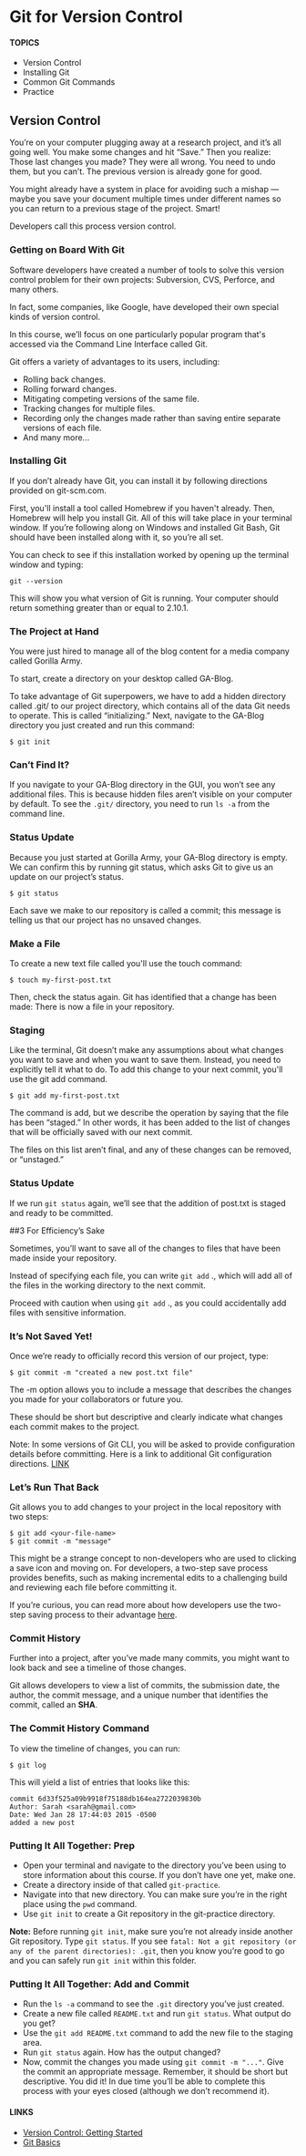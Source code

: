 # Git for Version Control
#### TOPICS
- Version Control
- Installing Git
- Common Git Commands
- Practice

## Version Control
You’re on your computer plugging away at a research project, and it’s all going well. You make some changes and hit “Save.” Then you realize: Those last changes you made? They were all wrong. You need to undo them, but you can’t. The previous version is already gone for good.

You might already have a system in place for avoiding such a mishap — maybe you save your document multiple times under different names so you can return to a previous stage of the project. Smart!

Developers call this process version control.

### Getting on Board With Git
Software developers have created a number of tools to solve this version control problem for their own projects: Subversion, CVS, Perforce, and many others.

In fact, some companies, like Google, have developed their own special kinds of version control.

In this course, we’ll focus on one particularly popular program that's accessed via the Command Line Interface called Git.

Git offers a variety of advantages to its users, including:

- Rolling back changes.
- Rolling forward changes.
- Mitigating competing versions of the same file.
- Tracking changes for multiple files.
- Recording only the changes made rather than saving entire separate versions of each file.
- And many more...

### Installing Git
If you don’t already have Git, you can install it by following directions provided on git-scm.com.

First, you'll install a tool called Homebrew if you haven't already. Then, Homebrew will help you install Git. All of this will take place in your terminal window.
If you’re following along on Windows and installed Git Bash, Git should have been installed along with it, so you’re all set.

You can check to see if this installation worked by opening up the terminal window and typing:

 ```git --version```

This will show you what version of Git is running. Your computer should return something greater than or equal to 2.10.1.

### The Project at Hand
You were just hired to manage all of the blog content for a media company called Gorilla Army.

To start, create a directory on your desktop called GA-Blog.

To take advantage of Git superpowers, we have to add a hidden directory called .git/ to our project directory, which contains all of the data Git needs to operate. This is called “initializing.”
Next, navigate to the GA-Blog directory you just created and run this command:

```$ git init```

### Can’t Find It?
If you navigate to your GA-Blog directory in the GUI, you won’t see any additional files. This is because hidden files aren’t visible on your computer by default. To see the `.git/` directory, you need to run `ls -a` from the command line.

### Status Update
Because you just started at Gorilla Army, your GA-Blog directory is empty. We can confirm this by running git status, which asks Git to give us an update on our project’s status.

```$ git status```

Each save we make to our repository is called a commit; this message is telling us that our project has no unsaved changes.

### Make a File
To create a new text file called you'll use the touch command:

````$ touch my-first-post.txt````

Then, check the status again. Git has identified that a change has been made: There is now a file in your repository.

### Staging
Like the terminal, Git doesn’t make any assumptions about what changes you want to save and when you want to save them. Instead, you need to explicitly tell it what to do.
To add this change to your next commit, you'll use the git add command.

````$ git add my-first-post.txt````

The command is add, but we describe the operation by saying that the file has been “staged.” In other words, it has been added to the list of changes that will be officially saved with our next commit.

The files on this list aren’t final, and any of these changes can be removed, or “unstaged.”

### Status Update
If we run `git status` again, we’ll see that the addition of post.txt is staged and ready to be committed.

##3 For Efficiency’s Sake

Sometimes, you’ll want to save all of the changes to files that have been made inside your repository.

Instead of specifying each file, you can write `git add` ., which will add all of the files in the working directory to the next commit.

Proceed with caution when using `git add` ., as you could accidentally add files with sensitive information.

### It’s Not Saved Yet!
Once we’re ready to officially record this version of our project, type:

````$ git commit -m "created a new post.txt file"````

The -m option allows you to include a message that describes the changes you made for your collaborators or future you.

These should be short but descriptive and clearly indicate what changes each commit makes to the project.

Note: In some versions of Git CLI, you will be asked to provide configuration details before committing. Here is a link to additional Git configuration directions. [LINK](https://git-scm.com/book/en/v2/Customizing-Git-Git-Configuration)

### Let’s Run That Back
Git allows you to add changes to your project in the local repository with two steps:
````
$ git add <your-file-name>
$ git commit -m "message"
`````

This might be a strange concept to non-developers who are used to clicking a save icon and moving on. For developers, a two-step save process provides benefits, such as making incremental edits to a challenging build and reviewing each file before committing it.

If you’re curious, you can read more about how developers use the two-step saving process to their advantage [here](https://softwareengineering.stackexchange.com/questions/69178/what-is-the-benefit-of-gits-two-stage-commit-process-staging).

### Commit History
Further into a project, after you’ve made many commits, you might want to look back and see a timeline of those changes.

Git allows developers to view a list of commits, the submission date, the author, the commit message, and a unique number that identifies the commit, called an <b>SHA</b>.

### The Commit History Command
To view the timeline of changes, you can run:
````
$ git log
````

This will yield a list of entries that looks like this:
````
commit 6d33f525a09b9918f75188db164ea2722039830b
Author: Sarah <sarah@gmail.com>
Date: Wed Jan 28 17:44:03 2015 -0500
added a new post
````
### Putting It All Together: Prep
- Open your terminal and navigate to the directory you’ve been using to store information about this course. If you don’t have one yet, make one.
- Create a directory inside of that called `git-practice`.
- Navigate into that new directory. You can make sure you’re in the right place using the `pwd` command.
- Use `git init` to create a Git repository in the git-practice directory.

<b>Note:</b> Before running `git init`, make sure you’re not already inside another Git repository. Type `git status`. If you see `fatal: Not a git repository (or any of the parent directories): .git`, then you know you’re good to go and you can safely run `git init` within this folder.

### Putting It All Together: Add and Commit
- Run the `ls -a` command to see the `.git` directory you’ve just created.
- Create a new file called `README.txt` and run `git status`. What output do you get?
- Use the `git add README.txt` command to add the new file to the staging area.
- Run `git status` again. How has the output changed?
- Now, commit the changes you made using `git commit -m "..."`. Give the commit an appropriate message. Remember, it should be short but descriptive.
You did it! In due time you’ll be able to complete this process with your eyes closed (although we don’t recommend it).

#### LINKS
- [Version Control: Getting Started](https://git-scm.com/book/en/v2/Getting-Started-About-Version-Control)
- [Git Basics](https://git-scm.com/book/en/v2)